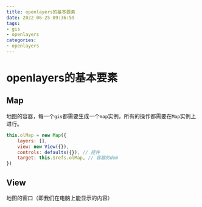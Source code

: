 ```yaml
---
title: openlayers的基本要素
date: 2022-06-25 09:36:59
tags: 
- gis
- openlayers
categories:
- openlayers
---
```


# openlayers的基本要素

## Map

地图的容器，每一个`gis`都需要生成一个`map`实例，所有的操作都需要在`Map`实例上进行。

```js
this.olMap = new Map({
    layers: [],
    view: new View({}),
    controls: defaults({}), // 控件
    target: this.$refs.olMap, // 容器的dom
})
```



## View

地图的窗口（即我们在电脑上能显示的内容）

